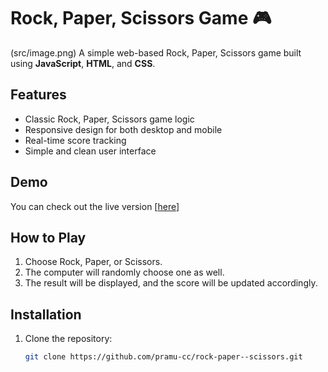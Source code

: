 # Rock, Paper, Scissors Game 🎮
(src/image.png)
A simple web-based Rock, Paper, Scissors game built using **JavaScript**, **HTML**, and **CSS**.

## Features

- Classic Rock, Paper, Scissors game logic
- Responsive design for both desktop and mobile
- Real-time score tracking
- Simple and clean user interface

## Demo

You can check out the live version [[here](https://pramu.cc/rps)]

## How to Play

1. Choose Rock, Paper, or Scissors.
2. The computer will randomly choose one as well.
3. The result will be displayed, and the score will be updated accordingly.

## Installation

1. Clone the repository:

   ```bash
   git clone https://github.com/pramu-cc/rock-paper--scissors.git
